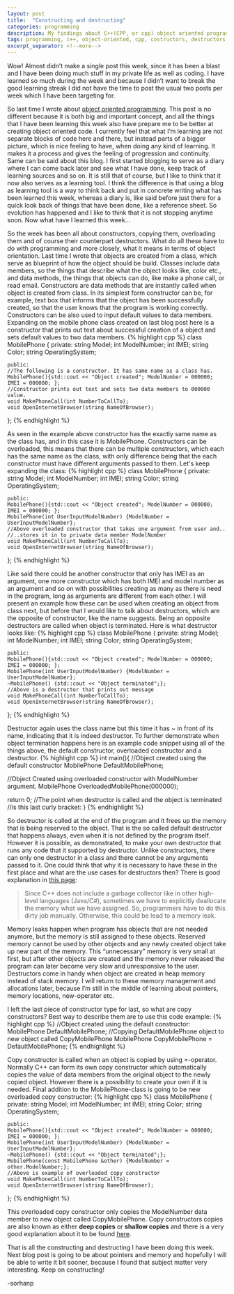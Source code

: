 ```yaml
---
layout: post
title:  "Constructing and destructing"
categories: programming
description: My findings about C++(CPP, or cpp) object oriented programming and constructors and destructors.
tags: programming, c++, object-oriented, cpp, costructors, destructors
excerpt_separator: <!--more-->
---
```

[object oriented programming]: /programming/2018/10/31/Out-with-the-old-in-with-the-new.html
[mediumcom]: https://medium.com/tech-vision/all-about-destructors-in-c-62b5f534057e
[hackere]:https://www.hackerearth.com/practice/notes/deep-copy-and-shallow-copy/

Wow! Almost didn’t make a single post this week, since it has been a blast and I have been doing much stuff in my private life as well as coding. I have learned so much during the week and because I didn’t want to break the good learning streak I did not have the time to post the usual two posts per week which I have been targeting for. <!--more-->

So last time I wrote about [object oriented programming][object oriented programming]. This post is no different because it is both big and important concept, and all the things that I have been learning this week also have prepare me to be better at creating object oriented code. I currently feel that what I’m learning are not separate blocks of code here and there, but instead parts of a bigger picture, which is nice feeling to have, when doing any kind of learning. It makes it a process and gives the feeling of progression and continuity. Same can be said about this blog. I first started blogging to serve as a diary where I can come back later and see what I have done, keep track of learning sources and so on. It is still that of course, but I like to think that it now also serves as a learning tool. I think the difference is that using a blog as learning tool is a way to think back and put in concrete writing what has been learned this week, whereas a diary is, like said before just there for a quick look back of things that have been done, like a reference sheet. So evolution has happened and I like to think that it is not stopping anytime soon. Now what have I learned this week...

So the week has been all about constructors, copying them, overloading them and of course their counterpart destructors. What do all these have to do with programming and more closely, what it means in terms of object orientation. Last time I wrote that objects are created from a class, which serve as blueprint of how the object should be build. Classes include data members, so the things that describe what the object looks like, color etc., and data methods, the things that objects can do, like make a phone call, or read email. Constructors are data methods that are instantly called when object is created from class. In its simplest form constructor can be, for example, text box that informs that the object has been successfully created, so that the user knows that the program is working correctly. Constructors can be also used to input default values to data members. Expanding on the mobile phone class created on last blog post here is a constructor that prints out text about successful creation of a object and sets default values to two data members.
{% highlight cpp %}
class MobilePhone {
    private:
    string Model;
    int ModelNumber;
    int IMEI;
    string Color;
    string OperatingSystem;

    public:
    //The following is a constructor. It has same name as a class has.
    MobilePhone(){std::cout << "Object created"; ModelNumber = 000000; IMEI = 000000; };
    //Constructor prints out text and sets two data members to 000000 value.
    void MakePhoneCall(int NumberToCallTo);
    void OpenInternetBrowser(string NameOfBrowser);
};
{% endhighlight %}

As seen in the example above constructor has the exactly same name as the class has, and in this case it is MobilePhone. Constructors can be overloaded, this means that there can be multiple constructors, which each has the same name as the class, with only difference being that the each constructor must have different arguments passed to them. Let's keep expanding the class:
{% highlight cpp %}
class MobilePhone {
    private:
    string Model;
    int ModelNumber;
    int IMEI;
    string Color;
    string OperatingSystem;

    public:
    MobilePhone(){std::cout << "Object created"; ModelNumber = 000000; IMEI = 000000; };
    MobilePhone(int UserInputModelNumber) {ModelNumber = UserInputModelNumber};
    //Above overloaded constructor that takes one argument from user and..
    //..stores it in to private data member ModelNumber
    void MakePhoneCall(int NumberToCallTo);
    void OpenInternetBrowser(string NameOfBrowser);
};
{% endhighlight %}

Like said there could be another constructor that only has IMEI as an argument, one more constructor which has both IMEI and model number as an argument and so on with possibilities creating as many as there is need in the program, long as arguments are different from each other. I will present an example how these can be used when creating an object from class next, but before that I would like to talk about destructors, which are the opposite of constructor, like the name suggests. Being an opposite destructors are called when object is terminated. Here is what destructor looks like:
{% highlight cpp %}
class MobilePhone {
    private:
    string Model;
    int ModelNumber;
    int IMEI;
    string Color;
    string OperatingSystem;

    public:
    MobilePhone(){std::cout << "Object created"; ModelNumber = 000000; IMEI = 000000; };
    MobilePhone(int UserInputModelNumber) {ModelNumber = UserInputModelNumber};
    ~MobilePhone() {std::cout << "Object terminated";};
    //Above is a destructor that prints out message
    void MakePhoneCall(int NumberToCallTo);
    void OpenInternetBrowser(string NameOfBrowser);
};
{% endhighlight %}

Destructor again uses the class name but this time it has ~ in front of its name, indicating that it is indeed destructor. To further demonstrate when object termination happens here is an example code snippet using all of the things above, the default constructor, overloaded  constructor and a destructor.
{% highlight cpp %}
int main(){
//Object created using the default constructor
MobilePhone DefaultMobilePhone;

//Object Created using overloaded constructor with ModelNumber argument.
MobilePhone OverloadedMobilePhone(000000);

return 0;
//The point when destructor is called and the object is terminated
//is this last curly bracket:
}
{% endhighlight %}

So destructor is called at the end of the program and it frees up the memory that is being reserved to the object. That is the so called default destructor that happens always, even when it is not defined by the program itself. However it is possible, as demonstrated, to make your own destructor that runs any code that it supported by destructor. Unlike constructors, there can only one destructor in a class and there cannot be any arguments passed to it. One could think that why it is necessary to have these in the first place and what are the use cases for destructors then? There is good explanation in [this page][mediumcom]:
>Since C++ does not include a garbage collector like in other high-level languages (Java/C#), sometimes we have to explicitly deallocate the memory what we have assigned. So, programmers have to do this dirty job manually. Otherwise, this could be lead to a memory leak.

Memory leaks happen when program has objects that are not needed anymore, but the memory is still assigned to these objects. Reserved memory cannot be used by other objects and any newly created object take up new part of the memory. This “unnecessary” memory is very small at first, but after other objects are created and the memory never released the program can later become very slow and unresponsive to the user. Destructors come in handy when object are created in heap memory instead of stack memory. I will return to these memory management and allocations later, because I’m still in the middle of learning about pointers, memory locations, new-operator etc.

I left the last piece of constructor type for last, so what are copy constructors? Best way to describe them are to use this code example:
{% highlight cpp %}
//Object created using the default constructor:
MobilePhone DefaultMobilePhone;
//Copying DefaultMobilePhone object to new object called CopyMobilePhone
MobilePhone CopyMobilePhone = DefaultMobilePhone;
{% endhighlight %}

Copy constructor is called when an object is copied by using =-operator. Normally C++ can form its own copy constructor which automatically copies the value of data members from the original object to the newly copied object. However there is a possibility to create your own if it is needed. Final addition to the MobilePhone-class is going to be new overloaded copy constructor:
{% highlight cpp %}
class MobilePhone {
    private:
    string Model;
    int ModelNumber;
    int IMEI;
    string Color;
    string OperatingSystem;

    public:
    MobilePhone(){std::cout << "Object created"; ModelNumber = 000000; IMEI = 000000; };
    MobilePhone(int UserInputModelNumber) {ModelNumber = UserInputModelNumber};
    ~MobilePhone() {std::cout << "Object terminated";};
    MobilePhone(const MobilePhone &other) {ModelNumber = other.ModelNumber;};
    //Above is example of overloaded copy constructor
    void MakePhoneCall(int NumberToCallTo);
    void OpenInternetBrowser(string NameOfBrowser);
};
{% endhighlight %}

This overloaded copy constructor only copies the ModelNumber data member to new object called CopyMobilePhone. Copy constructors copies are also known as either **deep copies** or **shallow copies** and there is a very good explanation about it to be found [here][hackere].

That is all the constructing and destructing I have been doing this week. Next blog post is going to be about pointers and memory and hopefully I will be able to write it bit sooner, because I found that subject matter very interesting. Keep on constructing!

-sorhanp